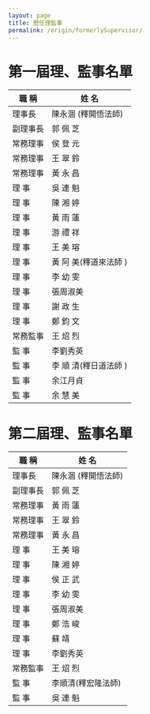 ```yaml
---
layout: page
title: 歷任理監事
permalink: /origin/formerlySupervisor/
---
```


# 第一屆理、監事名單

| 職   稱 | 姓     名 |
| ------| ------ |
| 理事長 | 陳永涸 (釋開悟法師) |
| 副理事長 | 郭 佩 芝 |
| 常務理事 | 侯 登 元 |
| 常務理事 | 王 翠 鈴 |
| 常務理事 | 黃 永 昌 |
| 理   事 | 吳 連 魁 |
| 理   事 | 陳 湘 婷 |
| 理   事 | 黃 雨 蓮 |
| 理   事 | 游 禮 祥 |
| 理   事 | 王 美 瑢 |
| 理   事 | 黃 阿 美(釋道來法師 ) |
| 理   事 | 李 幼 雯 |
| 理   事 | 張周淑美 |
| 理   事 | 謝 政 生 |
| 理   事 | 鄭 鈞 文 |
| 常務監事 | 王 炤 烈 |
| 監   事 | 李劉秀英 |
| 監   事 | 李 順 清(釋日道法師 ) |
| 監   事 | 余江月貞 |
| 監   事 | 余 慧 美 |


# 第二屆理、監事名單

| 職   稱 | 姓     名 |
| ------| ------ |
| 理事長 | 陳永涸 (釋開悟法師) |
| 副理事長 | 郭 佩 芝 |
| 常務理事 | 黃 雨 蓮 |
| 常務理事 | 王 翠 鈴 |
| 常務理事 | 黃 永 昌 |
| 理   事 | 王 美 瑢 |
| 理   事 | 陳 湘 婷 |
| 理   事 | 侯 正 武 |
| 理   事 | 李 幼 雯 |
| 理   事 | 張周淑美 |
| 理   事 | 鄭 浩 峻 |
| 理   事 | 蘇    靖 |
| 理   事 | 李劉秀英 |
| 常務監事 | 王 炤 烈 |
| 監   事 | 李順清(釋宏隆法師) |
| 監   事 | 吳 連 魁 |

